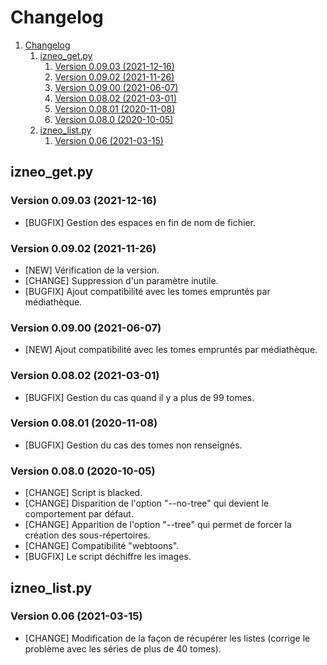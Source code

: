 # Changelog

1. [Changelog](#changelog)
   1. [izneo_get.py](#izneo_getpy)
      1. [Version 0.09.03 (2021-12-16)](#version-00903-2021-12-16)
      2. [Version 0.09.02 (2021-11-26)](#version-00902-2021-11-26)
      3. [Version 0.09.00 (2021-06-07)](#version-00900-2021-06-07)
      4. [Version 0.08.02 (2021-03-01)](#version-00802-2021-03-01)
      5. [Version 0.08.01 (2020-11-08)](#version-00801-2020-11-08)
      6. [Version 0.08.0 (2020-10-05)](#version-0080-2020-10-05)
   2. [izneo_list.py](#izneo_listpy)
      1. [Version 0.06 (2021-03-15)](#version-006-2021-03-15)

## izneo_get.py

### Version 0.09.03 (2021-12-16)

- [BUGFIX] Gestion des espaces en fin de nom de fichier.

### Version 0.09.02 (2021-11-26)

- [NEW] Vérification de la version.
- [CHANGE] Suppression d'un paramètre inutile.
- [BUGFIX] Ajout compatibilité avec les tomes empruntés par médiathèque.

### Version 0.09.00 (2021-06-07)

- [NEW] Ajout compatibilité avec les tomes empruntés par médiathèque.

### Version 0.08.02 (2021-03-01)

- [BUGFIX] Gestion du cas quand il y a plus de 99 tomes.

### Version 0.08.01 (2020-11-08)

- [BUGFIX] Gestion du cas des tomes non renseignés.

### Version 0.08.0 (2020-10-05)

- [CHANGE] Script is blacked.
- [CHANGE] Disparition de l'option "--no-tree" qui devient le comportement par défaut.
- [CHANGE] Apparition de l'option "--tree" qui permet de forcer la création des sous-répertoires.
- [CHANGE] Compatibilité "webtoons".
- [BUGFIX] Le script déchiffre les images.

## izneo_list.py

### Version 0.06 (2021-03-15)

- [CHANGE] Modification de la façon de récupérer les listes (corrige le problème avec les séries de plus de 40 tomes).
